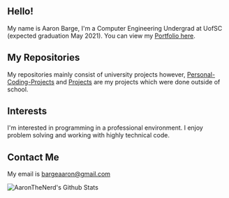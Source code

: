 ## Hello!
My name is Aaron Barge, I'm a Computer Engineering Undergrad at UofSC (expected graduation May 2021). You can view my [Portfolio here](https://aaronthenerd.github.io/Portfolio "My Portfolio").

## My Repositories
My repositories mainly consist of university projects however, [Personal-Coding-Projects](https://github.com/AaronTheNerd/Personal-Coding-Projects) and [Projects](https://github.com/AaronTheNerd/Projects) are my projects which were done outside of school.

## Interests
I'm interested in programming in a professional environment. I enjoy problem solving and working with highly technical code.

## Contact Me
My email is bargeaaron@gmail.com

<img align="left" alt="AaronTheNerd's Github Stats" src="https://github-readme-stats.vercel.app/api?username=AaronTheNerd&show_icons=true&hide_border=true&theme=react"/>
